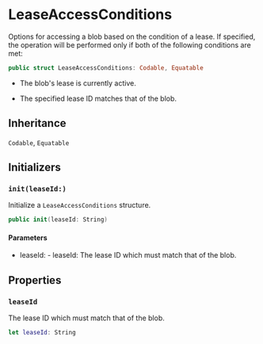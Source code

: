 # LeaseAccessConditions

Options for accessing a blob based on the condition of a lease. If specified, the operation will be performed only
if both of the following conditions are met:​

``` swift
public struct LeaseAccessConditions:​ Codable, Equatable
```

  - The blob's lease is currently active.

  - The specified lease ID matches that of the blob.

## Inheritance

`Codable`, `Equatable`

## Initializers

### `init(leaseId:​)`

Initialize a `LeaseAccessConditions` structure.

``` swift
public init(leaseId:​ String)
```

#### Parameters

  - leaseId:​ - leaseId:​ The lease ID which must match that of the blob.

## Properties

### `leaseId`

The lease ID which must match that of the blob.

``` swift
let leaseId:​ String
```
